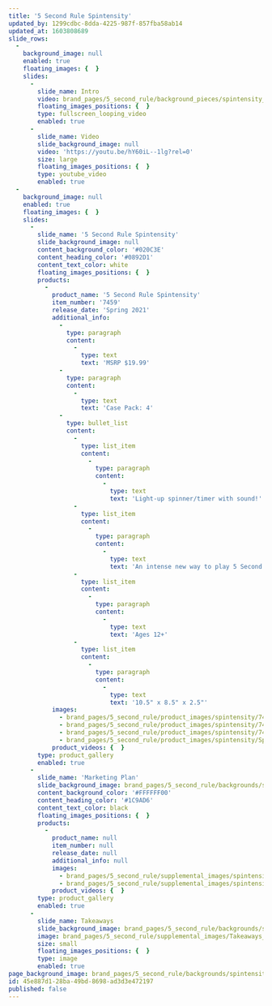 ```yaml
---
title: '5 Second Rule Spintensity'
updated_by: 1299cdbc-8dda-4225-987f-857fba58ab14
updated_at: 1603808689
slide_rows:
  -
    background_image: null
    enabled: true
    floating_images: {  }
    slides:
      -
        slide_name: Intro
        video: brand_pages/5_second_rule/background_pieces/spintensity_background-01.mp4
        floating_images_positions: {  }
        type: fullscreen_looping_video
        enabled: true
      -
        slide_name: Video
        slide_background_image: null
        video: 'https://youtu.be/hY60iL--1lg?rel=0'
        size: large
        floating_images_positions: {  }
        type: youtube_video
        enabled: true
  -
    background_image: null
    enabled: true
    floating_images: {  }
    slides:
      -
        slide_name: '5 Second Rule Spintensity'
        slide_background_image: null
        content_background_color: '#020C3E'
        content_heading_color: '#0892D1'
        content_text_color: white
        floating_images_positions: {  }
        products:
          -
            product_name: '5 Second Rule Spintensity'
            item_number: '7459'
            release_date: 'Spring 2021'
            additional_info:
              -
                type: paragraph
                content:
                  -
                    type: text
                    text: 'MSRP $19.99'
              -
                type: paragraph
                content:
                  -
                    type: text
                    text: 'Case Pack: 4'
              -
                type: bullet_list
                content:
                  -
                    type: list_item
                    content:
                      -
                        type: paragraph
                        content:
                          -
                            type: text
                            text: 'Light-up spinner/timer with sound!'
                  -
                    type: list_item
                    content:
                      -
                        type: paragraph
                        content:
                          -
                            type: text
                            text: 'An intense new way to play 5 Second Rule!'
                  -
                    type: list_item
                    content:
                      -
                        type: paragraph
                        content:
                          -
                            type: text
                            text: 'Ages 12+'
                  -
                    type: list_item
                    content:
                      -
                        type: paragraph
                        content:
                          -
                            type: text
                            text: '10.5" x 8.5" x 2.5"'
            images:
              - brand_pages/5_second_rule/product_images/spintensity/7459-spintensity-package_prototype.png
              - brand_pages/5_second_rule/product_images/spintensity/7459-spintensity-PKG-BACK_fpo.png
              - brand_pages/5_second_rule/product_images/spintensity/7459-spintensity-contents_fpo.png
              - brand_pages/5_second_rule/product_images/spintensity/Spintensity-new-scale.png
            product_videos: {  }
        type: product_gallery
        enabled: true
      -
        slide_name: 'Marketing Plan'
        slide_background_image: brand_pages/5_second_rule/backgrounds/spintensitybackground4-01.jpg
        content_background_color: '#FFFFFF00'
        content_heading_color: '#1C9AD6'
        content_text_color: black
        floating_images_positions: {  }
        products:
          -
            product_name: null
            item_number: null
            release_date: null
            additional_info: null
            images:
              - brand_pages/5_second_rule/supplemental_images/spintensityslides-_(2).PNG
              - brand_pages/5_second_rule/supplemental_images/spintensityslides-(3).PNG
            product_videos: {  }
        type: product_gallery
        enabled: true
      -
        slide_name: Takeaways
        slide_background_image: brand_pages/5_second_rule/backgrounds/spintensitybackground2-01.jpg
        image: brand_pages/5_second_rule/supplemental_images/Takeaways_Spintensity2.png
        size: small
        floating_images_positions: {  }
        type: image
        enabled: true
page_background_image: brand_pages/5_second_rule/backgrounds/spintensitybackground-01.jpg
id: 45e887d1-28ba-49bd-8698-ad3d3e472197
published: false
---
```

